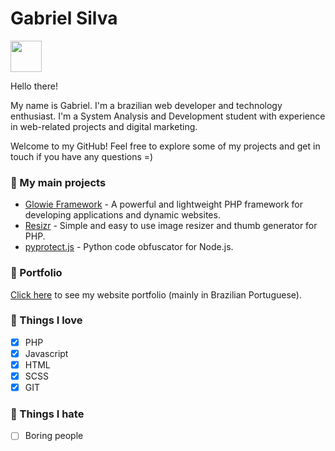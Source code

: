 # Gabriel Silva

<img src="https://media1.tenor.com/images/2d550e48e5fabf33543b51e4d8ccb335/tenor.gif?itemid=16269826" height="50">

Hello there!

My name is Gabriel. I'm a brazilian web developer and technology enthusiast. I'm a System Analysis and Development student with experience in web-related projects and digital marketing.

Welcome to my GitHub! Feel free to explore some of my projects and get in touch if you have any questions =)

### 🤖 My main projects
- [Glowie Framework](https://github.com/glowieframework) - A powerful and lightweight PHP framework for developing applications and dynamic websites.
- [Resizr](https://github.com/eugabrielsilva/resizr) - Simple and easy to use image resizer and thumb generator for PHP.
- [pyprotect.js](https://github.com/eugabrielsilva/pyprotect.js) - Python code obfuscator for Node.js.

### 📓 Portfolio
[Click here](https://eugabrielsilva.tk/portfolio) to see my website portfolio (mainly in Brazilian Portuguese).

### 🥰 Things I love
- [x] PHP
- [x] Javascript
- [x] HTML
- [x] SCSS
- [x] GIT

### 🤢 Things I hate
- [ ] Boring people
